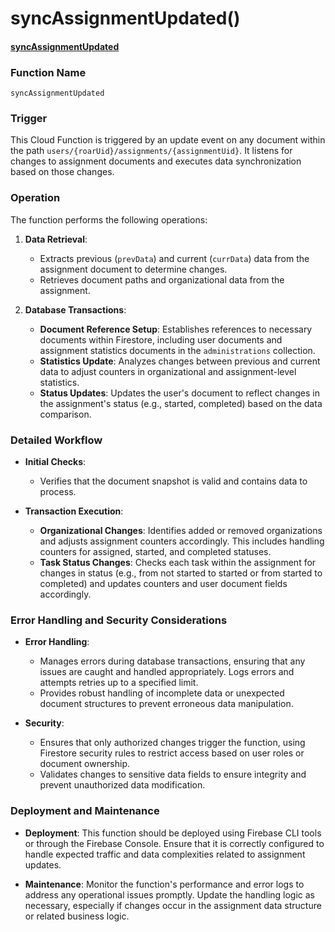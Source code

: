 # syncAssignmentUpdated()

#### [syncAssignmentUpdated](https://github.com/yeatmanlab/roar-firebase-functions/blob/e784650492722d24069aa9b0704d1873ea5dafee/gse-roar-admin/functions/src/index.ts#L640)

### Function Name
`syncAssignmentUpdated`

### Trigger
This Cloud Function is triggered by an update event on any document within the path `users/{roarUid}/assignments/{assignmentUid}`. It listens for changes to assignment documents and executes data synchronization based on those changes.

### Operation
The function performs the following operations:

1. **Data Retrieval**:
   - Extracts previous (`prevData`) and current (`currData`) data from the assignment document to determine changes.
   - Retrieves document paths and organizational data from the assignment.

2. **Database Transactions**:
   - **Document Reference Setup**: Establishes references to necessary documents within Firestore, including user documents and assignment statistics documents in the `administrations` collection.
   - **Statistics Update**: Analyzes changes between previous and current data to adjust counters in organizational and assignment-level statistics.
   - **Status Updates**: Updates the user's document to reflect changes in the assignment's status (e.g., started, completed) based on the data comparison.

### Detailed Workflow

- **Initial Checks**:
  - Verifies that the document snapshot is valid and contains data to process.

- **Transaction Execution**:
  - **Organizational Changes**: Identifies added or removed organizations and adjusts assignment counters accordingly. This includes handling counters for assigned, started, and completed statuses.
  - **Task Status Changes**: Checks each task within the assignment for changes in status (e.g., from not started to started or from started to completed) and updates counters and user document fields accordingly.

### Error Handling and Security Considerations

- **Error Handling**:
  - Manages errors during database transactions, ensuring that any issues are caught and handled appropriately. Logs errors and attempts retries up to a specified limit.
  - Provides robust handling of incomplete data or unexpected document structures to prevent erroneous data manipulation.

- **Security**:
  - Ensures that only authorized changes trigger the function, using Firestore security rules to restrict access based on user roles or document ownership.
  - Validates changes to sensitive data fields to ensure integrity and prevent unauthorized data modification.

### Deployment and Maintenance

- **Deployment**: This function should be deployed using Firebase CLI tools or through the Firebase Console. Ensure that it is correctly configured to handle expected traffic and data complexities related to assignment updates.
  
- **Maintenance**: Monitor the function's performance and error logs to address any operational issues promptly. Update the handling logic as necessary, especially if changes occur in the assignment data structure or related business logic.
